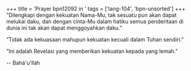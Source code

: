 +++
title = 'Prayer bpn12092 in '
tags = ['lang-104', 'bpn-unsorted']
+++
”Dilengkapi dengan kekuatan Nama-Mu, tak sesuatu pun akan dapat melukai daku, dan dengan cinta-Mu dalam hatiku semua penderitaan di dunia ini tak akan dapat menggoyahkan daku.”



”Tidak ada kekuasaan mahupun kekuatan kecuali dalam Tuhan sendiri.”



”Ini adalah Revelasi yang memberikan kekuatan kepada yang lemah.”

-- Bahá'u'lláh
